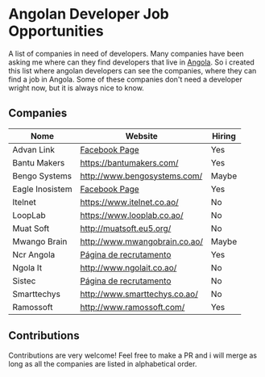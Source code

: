 # Angolan Developer Job Opportunities

A list of companies in need of developers. Many companies have been asking me where can they find developers that live in [Angola](https://pt.wikipedia.org/wiki/Angola). So i created this list where angolan developers can see the companies, where they can find a job in Angola. Some of these companies don't need a developer wright now, but it is always nice to know. 

## Companies

Nome | Website | Hiring
------------ | ------- | -------
Advan Link | [Facebook Page](goo.gl/LJSydk) | Yes
Bantu Makers | https://bantumakers.com/ | Yes
Bengo Systems  | http://www.bengosystems.com/ | Maybe
Eagle Inosistem | [Facebook Page](https://www.facebook.com/eagleinosistem/) | Yes
Itelnet | https://www.itelnet.co.ao/ | No
LoopLab | https://www.looplab.co.ao/ | No
Muat Soft | http://muatsoft.eu5.org/ | No
Mwango Brain | http://www.mwangobrain.co.ao/ | Maybe
Ncr Angola | [Página de recrutamento](https://www.ncrangola.com/accaosocial/pt/9-recrutamento/) | Yes
Ngola It | http://www.ngolait.co.ao/ | No
Sistec| [Página de recrutamento](http://sistec.co.ao/recursos-humanos/ofertas-emprego/70-ofetas-activas/103-candidatura-expontanea) | No
Smarttechys | http://www.smarttechys.co.ao/ | No
Ramossoft | http://www.ramossoft.com/ | Yes

## Contributions

Contributions are very welcome! Feel free to make a PR and i will merge as long as all the companies are listed in alphabetical order.
